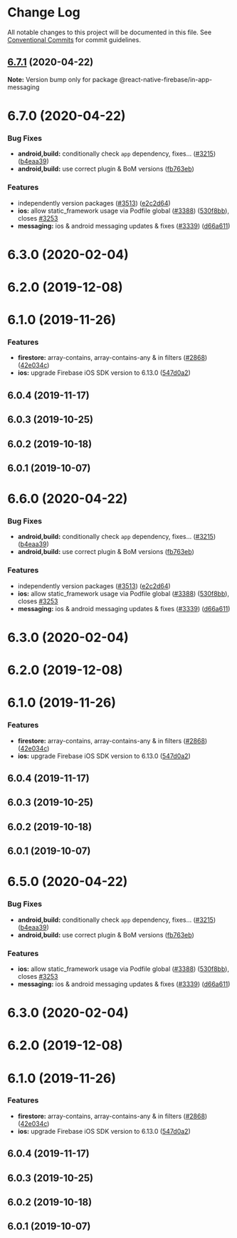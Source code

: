 # Change Log

All notable changes to this project will be documented in this file.
See [Conventional Commits](https://conventionalcommits.org) for commit guidelines.

## [6.7.1](https://github.com/invertase/react-native-firebase/tree/master/packages/in-app-messaging/compare/@react-native-firebase/in-app-messaging@6.7.0...@react-native-firebase/in-app-messaging@6.7.1) (2020-04-22)

**Note:** Version bump only for package @react-native-firebase/in-app-messaging





# 6.7.0 (2020-04-22)


### Bug Fixes

* **android,build:** conditionally check `app` dependency, fixes… ([#3215](https://github.com/invertase/react-native-firebase/tree/master/packages/in-app-messaging/issues/3215)) ([b4eaa39](https://github.com/invertase/react-native-firebase/tree/master/packages/in-app-messaging/commit/b4eaa39ea8022535696d28e6eacb5c3e3ce9578f))
* **android,build:** use correct plugin & BoM versions ([fb763eb](https://github.com/invertase/react-native-firebase/tree/master/packages/in-app-messaging/commit/fb763ebde216d8c789b08bd0d77c078089776627))


### Features

* independently version packages ([#3513](https://github.com/invertase/react-native-firebase/tree/master/packages/in-app-messaging/issues/3513)) ([e2c2d64](https://github.com/invertase/react-native-firebase/tree/master/packages/in-app-messaging/commit/e2c2d64d2266cbdd14d4dcfefa64a08263f0af85))
* **ios:** allow static_framework usage via Podfile global ([#3388](https://github.com/invertase/react-native-firebase/tree/master/packages/in-app-messaging/issues/3388)) ([530f8bb](https://github.com/invertase/react-native-firebase/tree/master/packages/in-app-messaging/commit/530f8bbb51f89f106854dbf1df5ec80211e2cf8b)), closes [#3253](https://github.com/invertase/react-native-firebase/tree/master/packages/in-app-messaging/issues/3253)
* **messaging:** ios & android messaging updates & fixes ([#3339](https://github.com/invertase/react-native-firebase/tree/master/packages/in-app-messaging/issues/3339)) ([d66a611](https://github.com/invertase/react-native-firebase/tree/master/packages/in-app-messaging/commit/d66a6118f82005087f53b86571990fc071402153))



# 6.3.0 (2020-02-04)



# 6.2.0 (2019-12-08)



# 6.1.0 (2019-11-26)


### Features

* **firestore:** array-contains, array-contains-any & in filters ([#2868](https://github.com/invertase/react-native-firebase/tree/master/packages/in-app-messaging/issues/2868)) ([42e034c](https://github.com/invertase/react-native-firebase/tree/master/packages/in-app-messaging/commit/42e034c4807da54441d2baeab9f57bbf1a137a4a))
* **ios:** upgrade Firebase iOS SDK version to 6.13.0 ([547d0a2](https://github.com/invertase/react-native-firebase/tree/master/packages/in-app-messaging/commit/547d0a2d74a68808b29063f9b3aa3e1ac38551fc))



## 6.0.4 (2019-11-17)



## 6.0.3 (2019-10-25)



## 6.0.2 (2019-10-18)



## 6.0.1 (2019-10-07)





# 6.6.0 (2020-04-22)


### Bug Fixes

* **android,build:** conditionally check `app` dependency, fixes… ([#3215](https://github.com/invertase/react-native-firebase/tree/master/packages/in-app-messaging/issues/3215)) ([b4eaa39](https://github.com/invertase/react-native-firebase/tree/master/packages/in-app-messaging/commit/b4eaa39ea8022535696d28e6eacb5c3e3ce9578f))
* **android,build:** use correct plugin & BoM versions ([fb763eb](https://github.com/invertase/react-native-firebase/tree/master/packages/in-app-messaging/commit/fb763ebde216d8c789b08bd0d77c078089776627))


### Features

* independently version packages ([#3513](https://github.com/invertase/react-native-firebase/tree/master/packages/in-app-messaging/issues/3513)) ([e2c2d64](https://github.com/invertase/react-native-firebase/tree/master/packages/in-app-messaging/commit/e2c2d64d2266cbdd14d4dcfefa64a08263f0af85))
* **ios:** allow static_framework usage via Podfile global ([#3388](https://github.com/invertase/react-native-firebase/tree/master/packages/in-app-messaging/issues/3388)) ([530f8bb](https://github.com/invertase/react-native-firebase/tree/master/packages/in-app-messaging/commit/530f8bbb51f89f106854dbf1df5ec80211e2cf8b)), closes [#3253](https://github.com/invertase/react-native-firebase/tree/master/packages/in-app-messaging/issues/3253)
* **messaging:** ios & android messaging updates & fixes ([#3339](https://github.com/invertase/react-native-firebase/tree/master/packages/in-app-messaging/issues/3339)) ([d66a611](https://github.com/invertase/react-native-firebase/tree/master/packages/in-app-messaging/commit/d66a6118f82005087f53b86571990fc071402153))



# 6.3.0 (2020-02-04)



# 6.2.0 (2019-12-08)



# 6.1.0 (2019-11-26)


### Features

* **firestore:** array-contains, array-contains-any & in filters ([#2868](https://github.com/invertase/react-native-firebase/tree/master/packages/in-app-messaging/issues/2868)) ([42e034c](https://github.com/invertase/react-native-firebase/tree/master/packages/in-app-messaging/commit/42e034c4807da54441d2baeab9f57bbf1a137a4a))
* **ios:** upgrade Firebase iOS SDK version to 6.13.0 ([547d0a2](https://github.com/invertase/react-native-firebase/tree/master/packages/in-app-messaging/commit/547d0a2d74a68808b29063f9b3aa3e1ac38551fc))



## 6.0.4 (2019-11-17)



## 6.0.3 (2019-10-25)



## 6.0.2 (2019-10-18)



## 6.0.1 (2019-10-07)





# 6.5.0 (2020-04-22)


### Bug Fixes

* **android,build:** conditionally check `app` dependency, fixes… ([#3215](https://github.com/invertase/react-native-firebase/tree/master/packages/in-app-messaging/issues/3215)) ([b4eaa39](https://github.com/invertase/react-native-firebase/tree/master/packages/in-app-messaging/commit/b4eaa39ea8022535696d28e6eacb5c3e3ce9578f))
* **android,build:** use correct plugin & BoM versions ([fb763eb](https://github.com/invertase/react-native-firebase/tree/master/packages/in-app-messaging/commit/fb763ebde216d8c789b08bd0d77c078089776627))


### Features

* **ios:** allow static_framework usage via Podfile global ([#3388](https://github.com/invertase/react-native-firebase/tree/master/packages/in-app-messaging/issues/3388)) ([530f8bb](https://github.com/invertase/react-native-firebase/tree/master/packages/in-app-messaging/commit/530f8bbb51f89f106854dbf1df5ec80211e2cf8b)), closes [#3253](https://github.com/invertase/react-native-firebase/tree/master/packages/in-app-messaging/issues/3253)
* **messaging:** ios & android messaging updates & fixes ([#3339](https://github.com/invertase/react-native-firebase/tree/master/packages/in-app-messaging/issues/3339)) ([d66a611](https://github.com/invertase/react-native-firebase/tree/master/packages/in-app-messaging/commit/d66a6118f82005087f53b86571990fc071402153))



# 6.3.0 (2020-02-04)



# 6.2.0 (2019-12-08)



# 6.1.0 (2019-11-26)


### Features

* **firestore:** array-contains, array-contains-any & in filters ([#2868](https://github.com/invertase/react-native-firebase/tree/master/packages/in-app-messaging/issues/2868)) ([42e034c](https://github.com/invertase/react-native-firebase/tree/master/packages/in-app-messaging/commit/42e034c4807da54441d2baeab9f57bbf1a137a4a))
* **ios:** upgrade Firebase iOS SDK version to 6.13.0 ([547d0a2](https://github.com/invertase/react-native-firebase/tree/master/packages/in-app-messaging/commit/547d0a2d74a68808b29063f9b3aa3e1ac38551fc))



## 6.0.4 (2019-11-17)



## 6.0.3 (2019-10-25)



## 6.0.2 (2019-10-18)



## 6.0.1 (2019-10-07)
